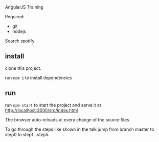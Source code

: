 AngularJS Training

Required:
* git
* nodejs

Search spotify

## install
clone this project.

run  `npm i` to install dependencies

## run

run `npm start` to start the project and serve it at [http://localhost:3000/src/index.html](http://localhost:3000/src/index.html)

The browser auto-reloads at every change of the source files. 

To go through the steps like shown in the talk jump from branch master to step0 to step1...step5.